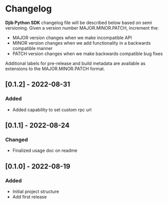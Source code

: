 # Changelog
**Djib Python SDK** changelog file will be described below based on semi versioning. 
Given a version number MAJOR.MINOR.PATCH, increment the:
- MAJOR version changes when we make incompatible API 
- MINOR version changes when we add functionality in a backwards compatible manner
- PATCH version changes when we make backwards compatible bug fixes

Additional labels for pre-release and build metadata are available as extensions to the MAJOR.MINOR.PATCH format.

## [0.1.2] - 2022-08-31
### Added
- Added capability to set custom rpc url

## [0.1.1] - 2022-08-24
### Changed
- Finalized usage doc on readme

## [0.1.0] - 2022-08-19
### Added
- Initial project structure
- Add first release